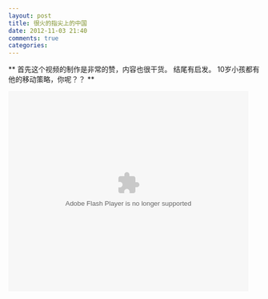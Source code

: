 ```yaml
---
layout: post
title: 很火的指尖上的中国
date: 2012-11-03 21:40
comments: true
categories: 
---
```


** 首先这个视频的制作是非常的赞，内容也很干货。 结尾有启发。 10岁小孩都有他的移动策略，你呢？？ **  

<embed src="http://player.youku.com/player.php/sid/XNDIzNTk1NzQ4/v.swf" allowFullScreen="true" quality="high" width="480" height="400" align="middle" allowScriptAccess="always" type="application/x-shockwave-flash"></embed>
